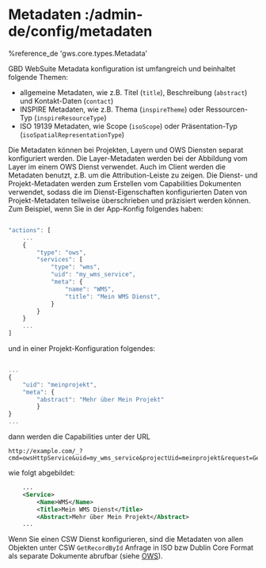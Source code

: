 # Metadaten :/admin-de/config/metadaten

%reference_de 'gws.core.types.Metadata'

GBD WebSuite Metadata konfiguration ist umfangreich und beinhaltet folgende Themen:

- allgemeine Metadaten, wie z.B. Titel (``title``), Beschreibung (``abstract``) und Kontakt-Daten (``contact``)
- INSPIRE Metadaten, wie z.B. Thema (``inspireTheme``) oder Ressourcen-Typ (``inspireResourceType``)
- ISO 19139 Metadaten, wie Scope (``isoScope``) oder Präsentation-Typ (``isoSpatialRepresentationType``)

Die Metadaten können bei Projekten, Layern und OWS Diensten separat konfiguriert werden. Die Layer-Metadaten werden bei der Abbildung vom Layer im einem OWS Dienst verwendet. Auch im Client werden die Metadaten benutzt, z.B. um die Attribution-Leiste zu zeigen. Die Dienst- und Projekt-Metadaten werden zum Erstellen vom Capabilities Dokumenten verwendet, sodass die im Dienst-Eigenschaften konfigurierten Daten von Projekt-Metadaten teilweise überschrieben und präzisiert werden können. Zum Beispiel, wenn Sie in der App-Konfig folgendes haben:

```javascript

"actions": [
    ...
    {
        "type": "ows",
        "services": [
            "type": "wms",
            "uid": "my_wms_service",
            "meta": {
                "name": "WMS",
                "title": "Mein WMS Dienst",
            }
        }
    }
    ...
]
```

und in einer Projekt-Konfiguration folgendes:

```javascript

...
{
    "uid": "meinprojekt",
    "meta": {
        "abstract": "Mehr über Mein Projekt"
        }
}
...
```

dann werden die Capabilities unter der URL

    http://example.com/_?cmd=owsHttpService&uid=my_wms_service&projectUid=meinprojekt&request=GetCapabilities

wie folgt abgebildet:

```xml
    ...
    <Service>
        <Name>WMS</Name>
        <Title>Mein WMS Dienst</Title>
        <Abstract>Mehr über Mein Projekt</Abstract>
    ...
```

Wenn Sie einen CSW Dienst konfigurieren, sind die Metadaten von allen Objekten unter CSW ``GetRecordById`` Anfrage in ISO bzw Dublin Core Format als separate Dokumente abrufbar (siehe [OWS](/admin-de/plugin/ows)).

